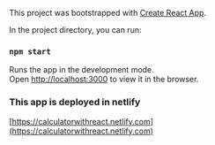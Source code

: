 This project was bootstrapped with [Create React App](https://github.com/facebook/create-react-app).

In the project directory, you can run:

### `npm start`

Runs the app in the development mode.<br>
Open [http://localhost:3000](http://localhost:3000) to view it in the browser.

### This app is deployed in netlify
[https://calculatorwithreact.netlify.com](https://calculatorwithreact.netlify.com)
